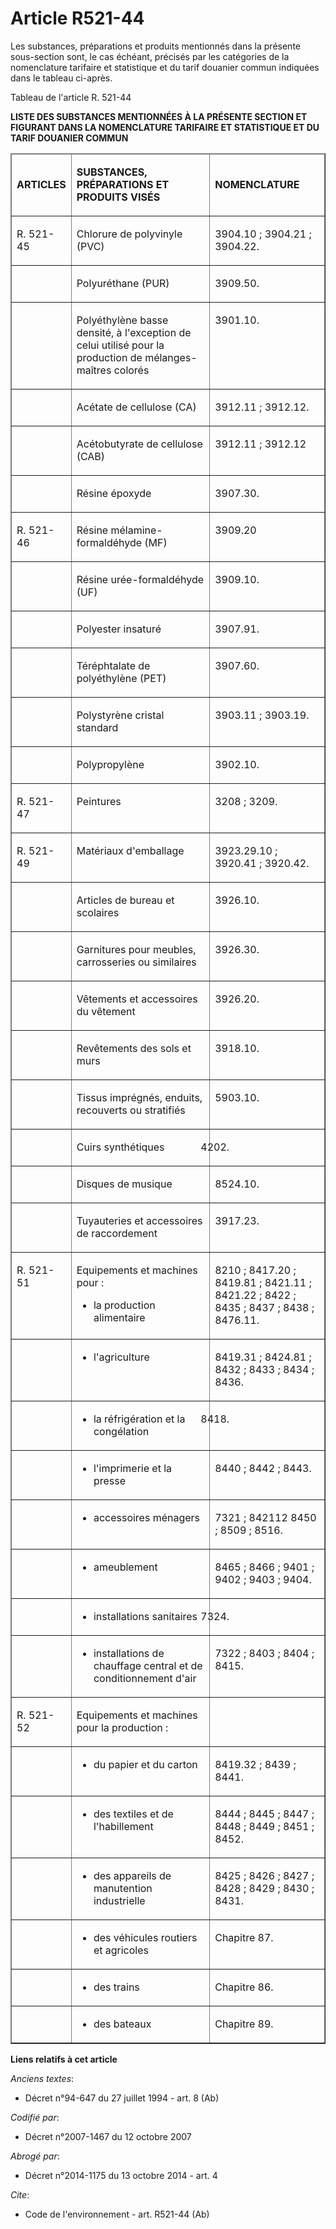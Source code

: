 # Article R521-44

Les substances, préparations et produits mentionnés dans la présente sous-section sont, le cas échéant, précisés par les
catégories de la nomenclature tarifaire et statistique et du tarif douanier commun indiquées dans le tableau ci-après.

Tableau de l'article R. 521-44

**LISTE DES SUBSTANCES MENTIONNÉES À LA PRÉSENTE SECTION ET FIGURANT DANS LA NOMENCLATURE TARIFAIRE ET STATISTIQUE ET DU
TARIF DOUANIER COMMUN**

<table border="1" cellspacing="1" cellpadding="0">
  <thead>
    <tr>
      <td width="78">

**ARTICLES**

</td>
      <td width="208">

**SUBSTANCES, PRÉPARATIONS ET  PRODUITS VISÉS**

</td>
      <td width="169">

**NOMENCLATURE**

</td>
    </tr>
  </thead>
  <tbody>
    <tr>
      <td valign="top">

R. 521-45

</td>
      <td valign="top">

Chlorure de polyvinyle (PVC)

</td>
      <td valign="top">

3904.10 ; 3904.21 ; 3904.22.

</td>
    </tr>
    <tr>
      <td valign="top">
      </td><td valign="top">

Polyuréthane (PUR)

</td>
      <td valign="top">

3909.50.

</td>
    </tr>
    <tr>
      <td valign="top">
      </td><td valign="top">

Polyéthylène basse densité, à l'exception de celui utilisé pour la production de mélanges-maîtres colorés

</td>
      <td valign="top">

3901.10.

</td>
    </tr>
    <tr>
      <td valign="top">
      </td><td valign="top">

Acétate de cellulose (CA)

</td>
      <td valign="top">

3912.11 ; 3912.12.

</td>
    </tr>
    <tr>
      <td valign="top">
      </td><td valign="top">

Acétobutyrate de cellulose (CAB)

</td>
      <td valign="top">

3912.11 ; 3912.12

</td>
    </tr>
    <tr>
      <td valign="top">
      </td><td valign="top">

Résine époxyde

</td>
      <td valign="top">

3907.30.

</td>
    </tr>
    <tr>
      <td valign="top">

R. 521-46

</td>
      <td valign="top">

Résine mélamine-formaldéhyde (MF)

</td>
      <td valign="top">

3909.20

</td>
    </tr>
    <tr>
      <td valign="top">
      </td><td valign="top">

Résine urée-formaldéhyde (UF)

</td>
      <td valign="top">

3909.10.

</td>
    </tr>
    <tr>
      <td valign="top">
      </td><td valign="top">

Polyester insaturé

</td>
      <td valign="top">

3907.91.

</td>
    </tr>
    <tr>
      <td valign="top">
      </td><td valign="top">

Téréphtalate de polyéthylène (PET)

</td>
      <td valign="top">

3907.60.

</td>
    </tr>
    <tr>
      <td valign="top">
      </td><td valign="top">

Polystyrène cristal standard

</td>
      <td valign="top">

3903.11 ; 3903.19.

</td>
    </tr>
    <tr>
      <td valign="top">
      </td><td valign="top">

Polypropylène

</td>
      <td valign="top">

3902.10.

</td>
    </tr>
    <tr>
      <td valign="top">

R. 521-47

</td>
      <td valign="top">

Peintures

</td>
      <td valign="top">

3208 ; 3209.

</td>
    </tr>
    <tr>
      <td valign="top">

R. 521-49

</td>
      <td valign="top">

Matériaux d'emballage

</td>
      <td valign="top">

3923.29.10 ; 3920.41 ; 3920.42.

</td>
    </tr>
    <tr>
      <td valign="top">
      </td><td valign="top">

Articles de bureau et scolaires

</td>
      <td valign="top">

3926.10.

</td>
    </tr>
    <tr>
      <td valign="top">
      </td><td valign="top">

Garnitures pour meubles, carrosseries ou similaires

</td>
      <td valign="top">

3926.30.

</td>
    </tr>
    <tr>
      <td valign="top">
      </td><td valign="top">

Vêtements et accessoires du vêtement

</td>
      <td valign="top">

3926.20.

</td>
    </tr>
    <tr>
      <td valign="top">
      </td><td valign="top">

Revêtements des sols et murs

</td>
      <td valign="top">

3918.10.

</td>
    </tr>
    <tr>
      <td valign="top">
      </td><td valign="top">

Tissus imprégnés, enduits, recouverts ou stratifiés

</td>
      <td valign="top">

5903.10.

</td>
    </tr>
    <tr>
      <td valign="top">
      </td><td valign="top">

Cuirs synthétiques

</td>
      <td valign="top">

4202.

</td>
    </tr>
    <tr>
      <td valign="top">
      </td><td valign="top">

Disques de musique

</td>
      <td valign="top">

8524.10.

</td>
    </tr>
    <tr>
      <td valign="top">
      </td><td valign="top">

Tuyauteries et accessoires de raccordement

</td>
      <td valign="top">

3917.23.

</td>
    </tr>
    <tr>
      <td valign="top">

R. 521-51

</td>
      <td valign="top">

Equipements et machines pour :

- la production alimentaire

</td>
      <td valign="top">

8210 ; 8417.20 ; 8419.81 ; 8421.11 ; 8421.22 ; 8422 ; 8435 ; 8437 ; 8438 ; 8476.11.

</td>
    </tr>
    <tr>
      <td valign="top">
      </td><td valign="top">

- l'agriculture

</td>
      <td valign="top">

8419.31 ; 8424.81 ; 8432 ; 8433 ; 8434 ; 8436.

</td>
    </tr>
    <tr>
      <td valign="top">
      </td><td valign="top">

- la réfrigération et la congélation

</td>
      <td valign="top">

8418.

</td>
    </tr>
    <tr>
      <td valign="top">
      </td><td valign="top">

- l'imprimerie et la presse

</td>
      <td valign="top">

8440 ; 8442 ; 8443.

</td>
    </tr>
    <tr>
      <td valign="top">
      </td><td valign="top">

- accessoires ménagers

</td>
      <td valign="top">

7321 ; 842112 8450 ; 8509 ; 8516.

</td>
    </tr>
    <tr>
      <td valign="top">
      </td><td valign="top">

- ameublement

</td>
      <td valign="top">

8465 ; 8466 ; 9401 ; 9402 ; 9403 ; 9404.

</td>
    </tr>
    <tr>
      <td valign="top">
      </td><td valign="top">

- installations sanitaires

</td>
      <td valign="top">

7324.

</td>
    </tr>
    <tr>
      <td valign="top">
      </td><td valign="top">

- installations de chauffage central et de conditionnement d'air

</td>
      <td valign="top">

7322 ; 8403 ; 8404 ; 8415.

</td>
    </tr>
    <tr>
      <td valign="top">

R. 521-52

</td>
      <td valign="top">

Equipements et machines pour la production :

</td>
      <td width="169" valign="top">
    </td></tr>
    <tr>
      <td valign="top">
      </td><td valign="top">

- du papier et du carton

</td>
      <td valign="top">

8419.32 ; 8439 ; 8441.

</td>
    </tr>
    <tr>
      <td valign="top">
      </td><td valign="top">

- des textiles et de l'habillement

</td>
      <td valign="top">

8444 ; 8445 ; 8447 ; 8448 ; 8449 ; 8451 ; 8452.

</td>
    </tr>
    <tr>
      <td valign="top">
      </td><td valign="top">

- des appareils de manutention industrielle

</td>
      <td valign="top">

8425 ; 8426 ; 8427 ; 8428 ; 8429 ; 8430 ; 8431.

</td>
    </tr>
    <tr>
      <td valign="top">
      </td><td valign="top">

- des véhicules routiers et agricoles

</td>
      <td valign="top">

Chapitre 87.

</td>
    </tr>
    <tr>
      <td valign="top">
      </td><td valign="top">

- des trains

</td>
      <td valign="top">

Chapitre 86.

</td>
    </tr>
    <tr>
      <td valign="top">
      </td><td valign="top">

- des bateaux

</td>
      <td valign="top">

Chapitre 89.

</td>
    </tr>
  </tbody>
</table>

**Liens relatifs à cet article**

_Anciens textes_:

  - Décret n°94-647 du 27 juillet 1994 - art. 8 (Ab)

_Codifié par_:

  - Décret n°2007-1467 du 12 octobre 2007

_Abrogé par_:

  - Décret n°2014-1175 du 13 octobre 2014 - art. 4

_Cite_:

  - Code de l'environnement - art. R521-44 (Ab)
